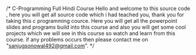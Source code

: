 /* C-Programming Full Hindi Course
Hello and welcome to this source code , here you will get all source code which i had teached you, thank you for taking this c programming cource.
Here you will get all the powerpoint slides and programs build into this course and also you will get some cool projects which we will see in this course so watch and learn from this course.
if any problems occurs then please contact me on "sanjugsonowal492@gmail.com".
*/
